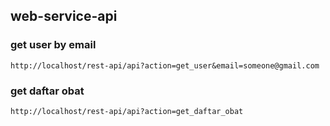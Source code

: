 ## web-service-api

### get user by email
`http://localhost/rest-api/api?action=get_user&email=someone@gmail.com`

### get daftar obat
`http://localhost/rest-api/api?action=get_daftar_obat`
